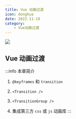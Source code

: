 ```yaml
---
title: Vue 动画过渡
icon: donghua
date: 2022-11-10
category:
    - Vue动画过渡
---
```


![](https://image.zswei.xyz/img/202211121823045.webp)

## Vue 动画过渡
:::info 本章简介
1. `@keyframes` 和 `transition`

2. `<Transition />`

3. `<TransitionGroup />`

4. 集成第三方 `css` 或 `js` 动画库
:::
